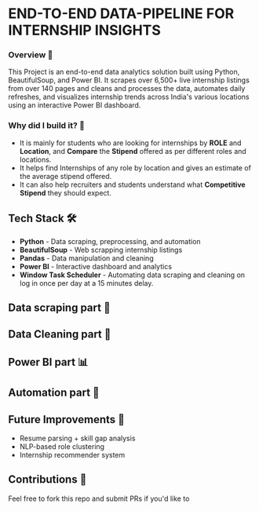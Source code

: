 # END-TO-END DATA-PIPELINE FOR INTERNSHIP INSIGHTS

### Overview 📌

This Project is an end-to-end data analytics solution built using Python, BeautifulSoup, and Power BI. It scrapes over 6,500+ live internship listings from over 140 pages and cleans and processes the data, automates daily refreshes, and visualizes internship trends across India's various locations using an interactive Power BI dashboard.

### Why did I build it? 🤔

* It is mainly for students who are looking for internships by **ROLE** and **Location**, and **Compare** the **Stipend** offered as per different roles and locations.
* It helps find Internships of any role by location and gives an estimate of the average stipend offered.
* It can also help recruiters and students understand what **Competitive Stipend** they should expect.

## Tech Stack 🛠️

* **Python** - Data scraping, preprocessing, and automation
* **BeautifulSoup** - Web scrapping internship listings
* **Pandas** - Data manipulation and cleaning
* **Power BI** - Interactive dashboard and analytics
* **Window Task Scheduler** - Automating data scraping and cleaning on log in once per day at a 15 minutes delay.
  
## Data scraping part 📄
## Data Cleaning part 🧹
## Power BI part 📊
## Automation part 🤖

## Future Improvements 🔮
* Resume parsing + skill gap analysis
* NLP-based role clustering
* Internship recommender system

## Contributions 🤝
 Feel free to fork this repo and submit PRs if you'd like to

